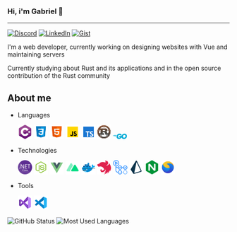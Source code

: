 ### Hi, i'm Gabriel 👋
---

[![Discord](https://img.shields.io/static/v1?label=Discord&message=Vulcan%234805&color=a35fe3&logoColor=ffffff&style=for-the-badge&logo=discord)](https://discord.com/users/203713369927057408)
[![LinkedIn](https://img.shields.io/static/v1?label=LinkedIn&message=Gabriel%20Paulucci&color=a35fe3&logoColor=ffffff&style=for-the-badge&logo=linkedin)](https://www.linkedin.com/in/gabriel-paulucci-5b24a8170?lipi=urn%3Ali%3Apage%3Ad_flagship3_profile_view_base_contact_details%3BpaVdFFnHQvqKMAzqynTUSQ%3D%3D)
[![Gist](https://img.shields.io/static/v1?label=Gist&message=Gabriel-Paulucci&color=a35fe3&logoColor=ffffff&style=for-the-badge&logo=github)](https://gist.github.com/Gabriel-Paulucci)

I'm a web developer, currently working on designing websites with Vue and maintaining servers

Currently studying about Rust and its applications and in the open source contribution of the Rust community

## About me

* Languages

  [<img src="images/csharp.svg" width="32" alt="C#">](https://docs.microsoft.com/pt-br/dotnet/csharp/tour-of-csharp/)
  [<img src="images/css.svg" width="32" alt="CSS">](https://www.w3schools.com/css/default.asp)
  [<img src="images/html.svg" width="32" alt="HTML">](https://www.w3schools.com/html/default.asp)
  [<img src="images/javascript.svg" width="32" alt="JavaScript">](https://developer.mozilla.org/pt-BR/docs/Web/JavaScript)
  [<img src="images/typescript.svg" width="32" alt="TypeScript">](https://www.typescriptlang.org/)
  [<img src="images/rust.png" width="32" alt="Rust">](https://www.rust-lang.org)
  [<img src="images/golang.svg" width="32" alt="Golang">](https://go.dev/)
  
* Technologies
  
  [![DotNet](images/dot-net.png)](https://dotnet.microsoft.com/)
  [![NodeJs](images/node-js.png)](https://nodejs.org/en/)
  [![VueJs](images/vue-js.png)](https://vuejs.org/)
  [<img src="images/nuxt.svg" width="32" alt="Nuxt 3">](https://v3.nuxtjs.org/)
  [![Docker](images/docker.png)](https://www.docker.com/)
  [![NestJs](images/nest-js.png)](https://nestjs.com/)
  [![Github Actions](images/github-actions.png)](https://github.com/features/actions)
  [![Prisma](images/prisma.png)](https://www.prisma.io/)
  [<img src="images/nginx.svg" width="32" alt="Nginx">](https://www.nginx.com/)
  [<img src="images/sea-ql.png" width="32" alt="SeaQL">](https://github.com/SeaQL)

* Tools

  [![Visual Studio](images/visual-studio-2019.png)](https://visualstudio.microsoft.com/pt-br/vs/)
  [![Visual Studio Code](images/visual-studio-code-2019.png)](https://code.visualstudio.com/)

<!-- * Projects

  [![DiscordCs](https://raw.githubusercontent.com/Gabriel-Paulucci/Gabriel-Paulucci/master/images/discord-cs.png)](https://github.com/FarDragi/DiscordCs)
  [![Zuraaa](https://raw.githubusercontent.com/Gabriel-Paulucci/Gabriel-Paulucci/master/images/zuraaa.png)](https://github.com/zuraaa-projects) -->

![GitHub Status](https://github-readme-stats.vercel.app/api?username=gabriel-paulucci&show_icons=true&title_color=8544c2&icon_color=8544c2&text_color=4F5159&bg_color=F3F3F3)
![Most Used Languages](https://github-readme-stats.vercel.app/api/top-langs/?username=gabriel-paulucci&layout=compact&title_color=8544c2&bg_color=F3F3F3)
